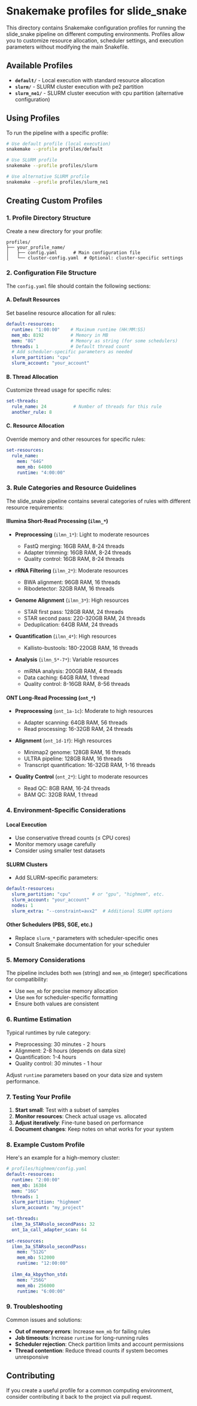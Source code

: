 # Snakemake profiles for slide_snake

This directory contains Snakemake configuration profiles for running the slide_snake pipeline on different computing environments. Profiles allow you to customize resource allocation, scheduler settings, and execution parameters without modifying the main Snakefile.

## Available Profiles

- **`default/`** - Local execution with standard resource allocation
- **`slurm/`** - SLURM cluster execution with pe2 partition
- **`slurm_ne1/`** - SLURM cluster execution with cpu partition (alternative configuration)

## Using Profiles

To run the pipeline with a specific profile:

```bash
# Use default profile (local execution)
snakemake --profile profiles/default

# Use SLURM profile
snakemake --profile profiles/slurm

# Use alternative SLURM profile
snakemake --profile profiles/slurm_ne1
```

## Creating Custom Profiles

### 1. Profile Directory Structure

Create a new directory for your profile:
```
profiles/
├── your_profile_name/
│   ├── config.yaml      # Main configuration file
│   └── cluster-config.yaml  # Optional: cluster-specific settings
```

### 2. Configuration File Structure

The `config.yaml` file should contain the following sections:

#### A. Default Resources
Set baseline resource allocation for all rules:
```yaml
default-resources:
  runtime: "1:00:00"    # Maximum runtime (HH:MM:SS)
  mem_mb: 8192          # Memory in MB
  mem: "8G"             # Memory as string (for some schedulers)
  threads: 1            # Default thread count
  # Add scheduler-specific parameters as needed
  slurm_partition: "cpu"
  slurm_account: "your_account"
```

#### B. Thread Allocation
Customize thread usage for specific rules:
```yaml
set-threads:
  rule_name: 24          # Number of threads for this rule
  another_rule: 8
```

#### C. Resource Allocation
Override memory and other resources for specific rules:
```yaml
set-resources:
  rule_name:
    mem: "64G"
    mem_mb: 64000
    runtime: "4:00:00"
```

### 3. Rule Categories and Resource Guidelines

The slide_snake pipeline contains several categories of rules with different resource requirements:

#### Illumina Short-Read Processing (`ilmn_*`)
- **Preprocessing** (`ilmn_1*`): Light to moderate resources
  - FastQ merging: 16GB RAM, 8-24 threads
  - Adapter trimming: 16GB RAM, 8-24 threads
  - Quality control: 16GB RAM, 8-24 threads

- **rRNA Filtering** (`ilmn_2*`): Moderate resources
  - BWA alignment: 96GB RAM, 16 threads
  - Ribodetector: 32GB RAM, 16 threads

- **Genome Alignment** (`ilmn_3*`): High resources
  - STAR first pass: 128GB RAM, 24 threads
  - STAR second pass: 220-320GB RAM, 24 threads
  - Deduplication: 64GB RAM, 24 threads

- **Quantification** (`ilmn_4*`): High resources
  - Kallisto-bustools: 180-220GB RAM, 16 threads

- **Analysis** (`ilmn_5*-7*`): Variable resources
  - miRNA analysis: 200GB RAM, 4 threads
  - Data caching: 64GB RAM, 1 thread
  - Quality control: 8-16GB RAM, 8-56 threads

#### ONT Long-Read Processing (`ont_*`)
- **Preprocessing** (`ont_1a-1c`): Moderate to high resources
  - Adapter scanning: 64GB RAM, 56 threads
  - Read processing: 16-32GB RAM, 24 threads

- **Alignment** (`ont_1d-1f`): High resources
  - Minimap2 genome: 128GB RAM, 16 threads
  - ULTRA pipeline: 128GB RAM, 16 threads
  - Transcript quantification: 16-32GB RAM, 1-16 threads

- **Quality Control** (`ont_2*`): Light to moderate resources
  - Read QC: 8GB RAM, 16-24 threads
  - BAM QC: 32GB RAM, 1 thread

### 4. Environment-Specific Considerations

#### Local Execution
- Use conservative thread counts (≤ CPU cores)
- Monitor memory usage carefully
- Consider using smaller test datasets

#### SLURM Clusters
- Add SLURM-specific parameters:
```yaml
default-resources:
  slurm_partition: "cpu"        # or "gpu", "highmem", etc.
  slurm_account: "your_account"
  nodes: 1
  slurm_extra: "--constraint=avx2"  # Additional SLURM options
```

#### Other Schedulers (PBS, SGE, etc.)
- Replace `slurm_*` parameters with scheduler-specific ones
- Consult Snakemake documentation for your scheduler

### 5. Memory Considerations

The pipeline includes both `mem` (string) and `mem_mb` (integer) specifications for compatibility:
- Use `mem_mb` for precise memory allocation
- Use `mem` for scheduler-specific formatting
- Ensure both values are consistent

### 6. Runtime Estimation

Typical runtimes by rule category:
- Preprocessing: 30 minutes - 2 hours
- Alignment: 2-8 hours (depends on data size)
- Quantification: 1-4 hours
- Quality control: 30 minutes - 1 hour

Adjust `runtime` parameters based on your data size and system performance.

### 7. Testing Your Profile

1. **Start small**: Test with a subset of samples
2. **Monitor resources**: Check actual usage vs. allocated
3. **Adjust iteratively**: Fine-tune based on performance
4. **Document changes**: Keep notes on what works for your system

### 8. Example Custom Profile

Here's an example for a high-memory cluster:

```yaml
# profiles/highmem/config.yaml
default-resources:
  runtime: "2:00:00"
  mem_mb: 16384
  mem: "16G"
  threads: 1
  slurm_partition: "highmem"
  slurm_account: "my_project"

set-threads:
  ilmn_3a_STARsolo_secondPass: 32
  ont_1a_call_adapter_scan: 64
  
set-resources:
  ilmn_3a_STARsolo_secondPass:
    mem: "512G"
    mem_mb: 512000
    runtime: "12:00:00"
    
  ilmn_4a_kbpython_std:
    mem: "256G"  
    mem_mb: 256000
    runtime: "6:00:00"
```

### 9. Troubleshooting

Common issues and solutions:

- **Out of memory errors**: Increase `mem_mb` for failing rules
- **Job timeouts**: Increase `runtime` for long-running rules
- **Scheduler rejection**: Check partition limits and account permissions
- **Thread contention**: Reduce thread counts if system becomes unresponsive


## Contributing

If you create a useful profile for a common computing environment, consider contributing it back to the project via pull request.
